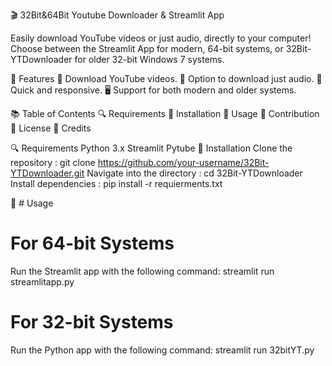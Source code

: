 🎬 32Bit&64Bit Youtube Downloader & Streamlit App

Easily download YouTube videos or just audio, directly to your computer! Choose between the Streamlit App for modern, 64-bit systems, or 32Bit-YTDownloader for older 32-bit Windows 7 systems.

🌟 Features
🎥 Download YouTube videos.
🎵 Option to download just audio.
💨 Quick and responsive.
🖥️ Support for both modern and older systems.

📚 Table of Contents
🔍 Requirements
🚀 Installation
👟 Usage
🤝 Contribution
📄 License
🙌 Credits

🔍 Requirements
Python 3.x
Streamlit
Pytube
🚀 Installation
Clone the repository : git clone https://github.com/your-username/32Bit-YTDownloader.git
Navigate into the directory : cd 32Bit-YTDownloader
Install dependencies : pip install -r requierments.txt 

👟 # Usage
# For 64-bit Systems
Run the Streamlit app with the following command: streamlit run streamlitapp.py
# For 32-bit Systems
Run the Python app with the following command: streamlit run 32bitYT.py
